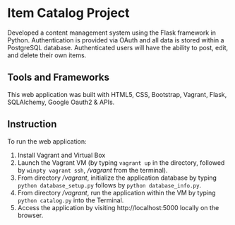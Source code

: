 # Item Catalog Project

Developed a content management system using the Flask framework in Python. Authentication is provided via OAuth and all data is stored within a PostgreSQL database. Authenticated users will have the ability to post, edit, and delete their own items.

## Tools and Frameworks
This web application was built with HTML5, CSS, Bootstrap, Vagrant, Flask, SQLAlchemy, Google Oauth2 & APIs.
## Instruction
To run the web application:
1. Install Vagrant and Virtual Box
2. Launch the Vagrant VM (by typing `vagrant up` in the directory, followed by `winpty vagrant ssh`, */vagrant* from the terminal).
3. From directory */vagrant*, initialize the application database by typing `python database_setup.py` follows by `python database_info.py`.
4. From directory */vagrant*, run the application within the VM by typing `python catalog.py` into the Terminal.
5. Access the application by visiting http://localhost:5000 locally on the browser.
